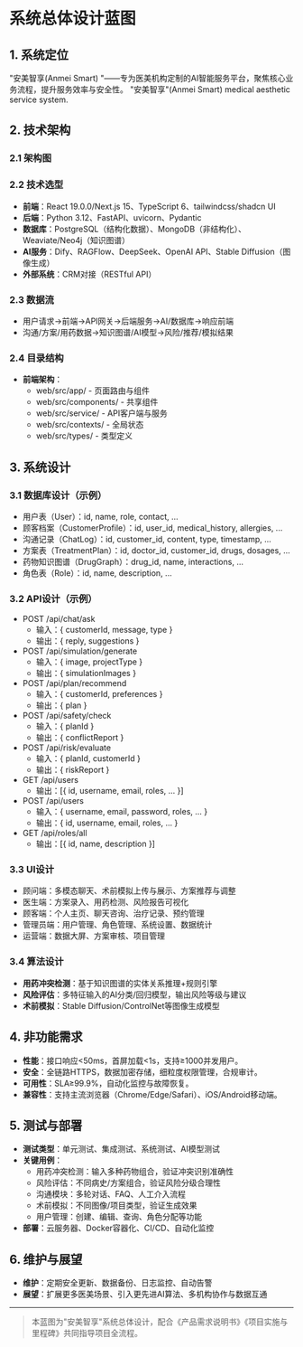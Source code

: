 # 系统总体设计蓝图

## 1. 系统定位
"安美智享(Anmei Smart) "——专为医美机构定制的AI智能服务平台，聚焦核心业务流程，提升服务效率与安全性。
"安美智享"(Anmei Smart) medical aesthetic service system.

## 2. 技术架构
### 2.1 架构图


### 2.2 技术选型
- **前端**：React 19.0.0/Next.js 15、TypeScript 6、tailwindcss/shadcn UI
- **后端**：Python 3.12、FastAPI、uvicorn、Pydantic
- **数据库**：PostgreSQL（结构化数据）、MongoDB（非结构化）、Weaviate/Neo4j（知识图谱）
- **AI服务**：Dify、RAGFlow、DeepSeek、OpenAI API、Stable Diffusion（图像生成）
- **外部系统**：CRM对接（RESTful API）

### 2.3 数据流
- 用户请求→前端→API网关→后端服务→AI/数据库→响应前端
- 沟通/方案/用药数据→知识图谱/AI模型→风险/推荐/模拟结果

### 2.4 目录结构
- **前端架构**：
  - web/src/app/ - 页面路由与组件
  - web/src/components/ - 共享组件
  - web/src/service/ - API客户端与服务
  - web/src/contexts/ - 全局状态
  - web/src/types/ - 类型定义

## 3. 系统设计
### 3.1 数据库设计（示例）
- 用户表（User）：id, name, role, contact, ...
- 顾客档案（CustomerProfile）：id, user_id, medical_history, allergies, ...
- 沟通记录（ChatLog）：id, customer_id, content, type, timestamp, ...
- 方案表（TreatmentPlan）：id, doctor_id, customer_id, drugs, dosages, ...
- 药物知识图谱（DrugGraph）：drug_id, name, interactions, ...
- 角色表（Role）：id, name, description, ...

### 3.2 API设计（示例）
- POST /api/chat/ask
  - 输入：{ customerId, message, type }
  - 输出：{ reply, suggestions }
- POST /api/simulation/generate
  - 输入：{ image, projectType }
  - 输出：{ simulationImages }
- POST /api/plan/recommend
  - 输入：{ customerId, preferences }
  - 输出：{ plan }
- POST /api/safety/check
  - 输入：{ planId }
  - 输出：{ conflictReport }
- POST /api/risk/evaluate
  - 输入：{ planId, customerId }
  - 输出：{ riskReport }
- GET /api/users
  - 输出：[{ id, username, email, roles, ... }]
- POST /api/users
  - 输入：{ username, email, password, roles, ... }
  - 输出：{ id, username, email, roles, ... }
- GET /api/roles/all
  - 输出：[{ id, name, description }]

### 3.3 UI设计
- 顾问端：多模态聊天、术前模拟上传与展示、方案推荐与调整
- 医生端：方案录入、用药检测、风险报告可视化
- 顾客端：个人主页、聊天咨询、治疗记录、预约管理
- 管理员端：用户管理、角色管理、系统设置、数据统计
- 运营端：数据大屏、方案审核、项目管理

### 3.4 算法设计
- **用药冲突检测**：基于知识图谱的实体关系推理+规则引擎
- **风险评估**：多特征输入的AI分类/回归模型，输出风险等级与建议
- **术前模拟**：Stable Diffusion/ControlNet等图像生成模型

## 4. 非功能需求
- **性能**：接口响应<50ms，首屏加载<1s，支持≥1000并发用户。
- **安全**：全链路HTTPS，数据加密存储，细粒度权限管理，合规审计。
- **可用性**：SLA≥99.9%，自动化监控与故障恢复。
- **兼容性**：支持主流浏览器（Chrome/Edge/Safari）、iOS/Android移动端。

## 5. 测试与部署
- **测试类型**：单元测试、集成测试、系统测试、AI模型测试
- **关键用例**：
  - 用药冲突检测：输入多种药物组合，验证冲突识别准确性
  - 风险评估：不同病史/方案组合，验证风险分级合理性
  - 沟通模块：多轮对话、FAQ、人工介入流程
  - 术前模拟：不同图像/项目类型，验证生成效果
  - 用户管理：创建、编辑、查询、角色分配等功能
- **部署**：云服务器、Docker容器化、CI/CD、自动化监控

## 6. 维护与展望
- **维护**：定期安全更新、数据备份、日志监控、自动告警
- **展望**：扩展更多医美场景、引入更先进AI算法、多机构协作与数据互通

---
> 本蓝图为"安美智享"系统总体设计，配合《产品需求说明书》《项目实施与里程碑》共同指导项目全流程。 